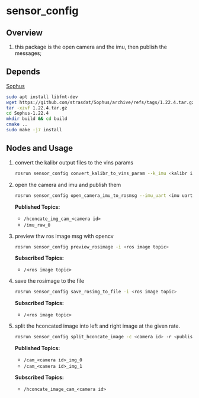 # sensor_config

## Overview

1. this package is the open camera and the imu, then publish the messages;

## Depends

[Sophus](https://github.com/strasdat/Sophus.git)

```bash
sudo apt install libfmt-dev
wget https://github.com/strasdat/Sophus/archive/refs/tags/1.22.4.tar.gz
tar -xzvf 1.22.4.tar.gz
cd Sophus-1.22.4
mkdir build && cd build
cmake ..
sudo make -j7 install
```

## Nodes and Usage

1. convert the kalibr output files to the vins params

   ```bash
   rosrun sensor_config convert_kalibr_to_vins_param --k_imu <kalibr imu files> --k_cam_imu <kalibr camera imu file>
   ```

2. open the camera and imu and publish them

   ```bash
   rosrun sensor_config open_camera_imu_to_rosmsg --imu_uart <imu uart number> --camera_id <camera id>
   ```

   **Published Topics:**

   - `/hconcate_img_cam_<camera id>`
   - `/imu_raw_0`

3. preview thw ros image msg with opencv

   ```bash
   rosrun sensor_config preview_rosimage -i <ros image topic>
   ```

   **Subscribed Topics:**

   - `/<ros image topic>`

4. save the rosimage to the file

   ```bash
   rosrun sensor_config save_rosimg_to_file -i <ros image topic>
   ```

   **Subscribed Topics:**

   - `/<ros image topic>`

5. split the hconcated image into left and right image at the given rate.

   ```bash
   rosrun sensor_config split_hconcate_image -c <camera id> -r <publish rate>
   ```

   **Published Topics:**

   - `/cam_<camera id>_img_0`
   - `/cam_<camera id>_img_1`

   **Subscribed Topics:**

   - `/hconcate_image_cam_<camera id>`
